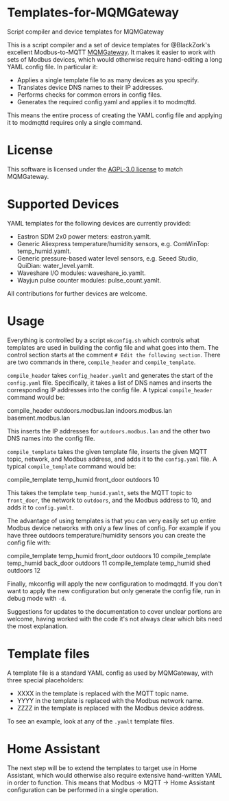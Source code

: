 # Templates-for-MQMGateway
Script compiler and device templates for MQMGateway

This is a script compiler and a set of device templates for @BlackZork's
excellent Modbus-to-MQTT [MQMGateway](https://github.com/BlackZork/mqmgateway/).
It makes it easier to work with sets of Modbus devices, which would otherwise
require hand-editing a long YAML config file.  In particular it:

* Applies a single template file to as many devices as you specify.
* Translates device DNS names to their IP addresses.
* Performs checks for common errors in config files.
* Generates the required config.yaml and applies it to modmqttd.

This means the entire process of creating the YAML config file and applying it
to modmqttd requires only a single command.

# License

This software is licensed under the
[AGPL-3.0 license](https://www.gnu.org/licenses/agpl-3.0.html) to match
MQMGateway.

# Supported Devices

YAML templates for the following devices are currently provided:

- Eastron SDM 2x0 power meters: eastron.yamlt.
- Generic Aliexpress temperature/humidity sensors, e.g. ComWinTop: temp_humid.yamlt.
- Generic pressure-based water level sensors, e.g. Seeed Studio, QuiDian: water_level.yamlt.
- Waveshare I/O modules: waveshare_io.yamlt.
- Wayjun pulse counter modules: pulse_count.yamlt.

All contributions for further devices are welcome.

# Usage

Everything is controlled by a script `mkconfig.sh` which controls what
templates are used in building the config file and what goes into them.  The
control section starts at the comment `# Edit the following section`.  There
are two commands in there, `compile_header` and `compile_template`.

`compile_header` takes `config_header.yamlt` and generates the start of the
`config.yaml` file.  Specifically, it takes a list of DNS names and inserts
the corresponding IP addresses into the config file.  A typical
`compile_header` command would be:

compile_header outdoors.modbus.lan indoors.modbus.lan basement.modbus.lan

This inserts the IP addresses for `outdoors.modbus.lan` and the other two DNS
names into the config file.

`compile_template` takes the given template file, inserts the given MQTT
topic, network, and Modbus address, and adds it to the `config.yaml` file.  A
typical `compile_template` command would be:

compile_template temp_humid front_door outdoors 10

This takes the template `temp_humid.yamlt`, sets the MQTT topic to
`front_door`, the network to `outdoors`, and the Modbus address to 10, and
adds it to `config.yamlt`.

The advantage of using templates is that you can very easily set up entire
Modbus device networks with only a few lines of config.  For example if you
have three outdoors temperature/humidity sensors you can create the config
file with:

compile_template temp_humid front_door outdoors 10
compile_template temp_humid back_door outdoors 11
compile_template temp_humid shed outdoors 12

Finally, mkconfig will apply the new configuration to modmqqtd.  If you don't
want to apply the new configuration but only generate the config file, run in
debug mode with `-d`.

Suggestions for updates to the documentation to cover unclear portions are
welcome, having worked with the code it's not always clear which bits need the
most explanation.

# Template files

A template file is a standard YAML config as used by MQMGateway, with three
special placeholders:

- XXXX in the template is replaced with the MQTT topic name.
- YYYY in the template is replaced with the Modbus network name.
- ZZZZ in the template is replaced with the Modbus device address.

To see an example, look at any of the `.yamlt` template files.

# Home Assistant

The next step will be to extend the templates to target use in Home Assistant,
which would otherwise also require extensive hand-written YAML in order to
function.  This means that Modbus -> MQTT -> Home Assistant configuration can
be performed in a single operation.
